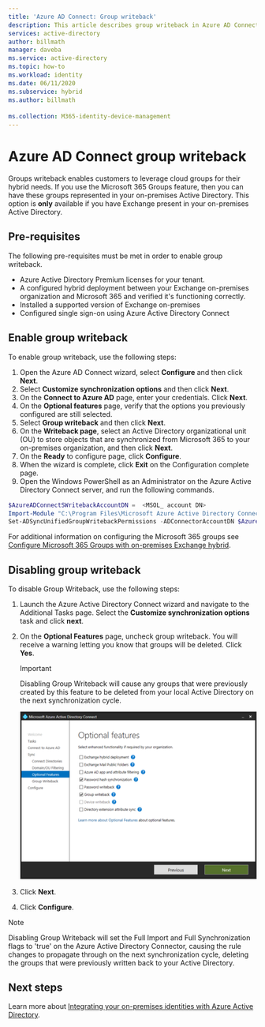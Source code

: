 ```yaml
---
title: 'Azure AD Connect: Group writeback'
description: This article describes group writeback in Azure AD Connect.
services: active-directory
author: billmath
manager: daveba
ms.service: active-directory
ms.topic: how-to
ms.workload: identity
ms.date: 06/11/2020
ms.subservice: hybrid
ms.author: billmath

ms.collection: M365-identity-device-management
---
```



# Azure AD Connect group writeback

Groups writeback enables customers to leverage cloud groups for their hybrid needs. If you use the Microsoft 365 Groups feature, then you can have these groups represented in your on-premises Active Directory. This option is **only** available if you have Exchange present in your on-premises Active Directory.

## Pre-requisites
The following pre-requisites must be met in order to enable group writeback.
- Azure Active Directory Premium licenses for your tenant.
- A configured hybrid deployment between your Exchange on-premises organization and Microsoft 365 and verified it's functioning correctly.
- Installed a supported version of Exchange on-premises
- Configured single sign-on using Azure Active Directory Connect 

## Enable group writeback
To enable group writeback, use the following steps:

1. Open the Azure AD Connect wizard, select **Configure** and then click **Next**.
2. Select **Customize synchronization options** and then click **Next**.
3. On the **Connect to Azure AD** page, enter your credentials. Click **Next**.
4. On the **Optional features** page, verify that the options you previously configured are still selected.
5. Select **Group writeback** and then click **Next**.
6. On the **Writeback page**, select an Active Directory organizational unit (OU) to store objects that are synchronized from Microsoft 365 to your on-premises organization, and then click **Next**.
7. On the **Ready** to configure page, click **Configure**.
8. When the wizard is complete, click **Exit** on the Configuration complete page.
9. Open the Windows PowerShell as an Administrator on the Azure Active Directory Connect server, and run the following commands.

```Powershell
$AzureADConnectSWritebackAccountDN =  <MSOL_ account DN>
Import-Module "C:\Program Files\Microsoft Azure Active Directory Connect\AdSyncConfig\AdSyncConfig.psm1"
Set-ADSyncUnifiedGroupWritebackPermissions -ADConnectorAccountDN $AzureADConnectSWritebackAccountDN
```

For additional information on configuring the Microsoft 365 groups see [Configure Microsoft 365 Groups with on-premises Exchange hybrid](/exchange/hybrid-deployment/set-up-microsoft-365-groups#enable-group-writeback-in-azure-ad-connect).

## Disabling group writeback
To disable Group Writeback, use the following steps: 


1. Launch the Azure Active Directory Connect wizard and navigate to the Additional Tasks page. Select the **Customize synchronization options** task and click **next**.
2. On the **Optional Features** page, uncheck group writeback.  You will receive a warning letting you know that groups will be deleted.  Click **Yes**.
   >[!IMPORTANT]
   > Disabling Group Writeback will cause any groups that were previously created by this feature to be deleted from your local Active Directory on the next synchronization cycle. 

   ![Uncheck box](media/how-to-connect-group-writeback/group2.png)
  
3. Click **Next**.
4. Click **Configure**.

 >[!NOTE]
 > Disabling Group Writeback will set the Full Import and Full Synchronization flags to 'true' on the Azure Active Directory Connector, causing the rule changes to propagate through on the next synchronization cycle, deleting the groups that were previously written back to your Active Directory.

## Next steps
Learn more about [Integrating your on-premises identities with Azure Active Directory](whatis-hybrid-identity.md).